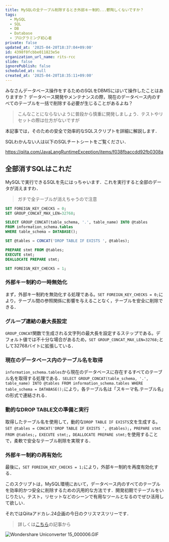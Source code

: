 ```yaml
---
title: MySQLの全テーブル削除するとき外部キー制約...鬱陶しくないですか？
tags:
  - MySQL
  - SQL
  - DB
  - Database
  - プログラミング初心者
private: false
updated_at: '2025-04-20T18:37:04+09:00'
id: 4398f0fcbbe011823e5e
organization_url_name: rits-rcc
slide: false
ignorePublish: false
scheduled_at: null
created_at: '2025-04-20T18:35:11+09:00'
---
```

みなさんデータベース操作をするためのSQLをDBMSにはいて操作したことはありますか？
データベース開発やメンテナンスの際，現在のデータベース内のすべてのテーブルを一括で削除する必要が生じることがあるよね？

> こんなことにならないように普段から慎重に開発しましょう．テストやリセットの際は仕方がないですが

本記事では，そのための安全で効率的なSQLスクリプトを詳細に解説します．

SQLわかんない人は以下のSQLチートシートをご覧ください．

https://qiita.com/JavaLangRuntimeException/items/f038fbaccdd92fb0308a

## 全部消すSQLはこれだ
MySQLで実行できるSQLを先にはっちゃいます．これを実行すると全部のデータが消えますわ．

> ガチで全テーブルが消えちゃうので注意

```sql
SET FOREIGN_KEY_CHECKS = 0;
SET GROUP_CONCAT_MAX_LEN=32768;

SELECT GROUP_CONCAT(table_schema, '.', table_name) INTO @tables 
FROM information_schema.tables 
WHERE table_schema = DATABASE();

SET @tables = CONCAT('DROP TABLE IF EXISTS ', @tables);

PREPARE stmt FROM @tables;
EXECUTE stmt;
DEALLOCATE PREPARE stmt;

SET FOREIGN_KEY_CHECKS = 1;
```

### 外部キー制約の一時無効化

まず，外部キー制約を無効化する処理である。`SET FOREIGN_KEY_CHECKS = 0;`により，テーブル間の参照関係に影響を与えることなく，テーブルを安全に削除できる．

### グループ連結の最大長設定

`GROUP_CONCAT`関数で生成される文字列の最大長を設定するステップである。デフォルト値では不十分な場合があるため，`SET GROUP_CONCAT_MAX_LEN=32768;`として32768バイトに拡張している．

### 現在のデータベース内のテーブル名を取得

`information_schema.tables`から現在のデータベースに存在するすべてのテーブル名を取得する処理である．`SELECT GROUP_CONCAT(table_schema, '.', table_name) INTO @tables FROM information_schema.tables WHERE table_schema = DATABASE();`により，各テーブル名は「スキーマ名.テーブル名」の形式で連結される．

### 動的なDROP TABLE文の準備と実行

取得したテーブル名を使用して，動的な`DROP TABLE IF EXISTS`文を生成する。`SET @tables = CONCAT('DROP TABLE IF EXISTS ', @tables);`，`PREPARE stmt FROM @tables;`，`EXECUTE stmt;`，`DEALLOCATE PREPARE stmt;`を使用することで，柔軟で安全なテーブル削除を実現する．

### 外部キー制約の再有効化

最後に，`SET FOREIGN_KEY_CHECKS = 1;`により，外部キー制約を再度有効化する．

このスクリプトは，MySQL環境において，データベース内のすべてのテーブルを効率的かつ安全に削除するための汎用的な方法です．開発初期でテーブルをいじりたい，テスト，リセットなどのシーンで有用なツールとなるのでぜひ活用して欲しい．

それではQiitaアドカレ.24企画の今日のクリスマスツリーです．

> 詳しくは[こちら](https://qiita.com/JavaLangRuntimeException/items/1f4a6febf957f522ba45)の記事から

![Wondershare Uniconverter 15_000006.GIF](https://qiita-image-store.s3.ap-northeast-1.amazonaws.com/0/3757442/9a83c578-fb2a-2f11-dee0-2adbde5b61cf.gif)
